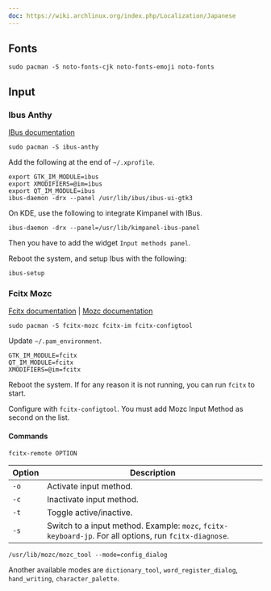 ```yaml
---
doc: https://wiki.archlinux.org/index.php/Localization/Japanese
---
```


## Fonts

```shell
sudo pacman -S noto-fonts-cjk noto-fonts-emoji noto-fonts
```

## Input

### Ibus Anthy

[IBus documentation](https://wiki.archlinux.org/index.php/IBus)

```shell
sudo pacman -S ibus-anthy
```

Add the following at the end of `~/.xprofile`.

```shell
export GTK_IM_MODULE=ibus
export XMODIFIERS=@im=ibus
export QT_IM_MODULE=ibus
ibus-daemon -drx --panel /usr/lib/ibus/ibus-ui-gtk3
```

On KDE, use the following to integrate Kimpanel with IBus.

```shell
ibus-daemon -drx --panel=/usr/lib/kimpanel-ibus-panel
```

Then you have to add the widget `Input methods panel`.

Reboot the system, and setup Ibus with the following:

```shell
ibus-setup
```

### Fcitx Mozc

[Fcitx documentation](https://wiki.archlinux.org/index.php/Fcitx) |
[Mozc documentation](https://wiki.archlinux.org/index.php/Mozc)

```shell
sudo pacman -S fcitx-mozc fcitx-im fcitx-configtool
```

Update `~/.pam_environment`.

```
GTK_IM_MODULE=fcitx
QT_IM_MODULE=fcitx
XMODIFIERS=@im=fcitx
```

Reboot the system.
If for any reason it is not running,
you can run `fcitx` to start.

Configure with `fcitx-configtool`.
You must add Mozc Input Method as second on the list.

#### Commands

```shell
fcitx-remote OPTION
```

| Option | Description |
| --- | --- |
| `-o` | Activate input method. |
| `-c` | Inactivate input method. |
| `-t` | Toggle active/inactive. |
| `-s` | Switch to a input method. Example: `mozc`, `fcitx-keyboard-jp`. For all options, run `fcitx-diagnose`. |

```shell
/usr/lib/mozc/mozc_tool --mode=config_dialog
```

Another available modes are `dictionary_tool`, `word_register_dialog`, `hand_writing`, `character_palette`.
